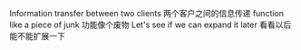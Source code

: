 Information transfer between two clients
两个客户之间的信息传递
function like a piece of junk
功能像个废物
Let's see if we can expand it later
看看以后能不能扩展一下
